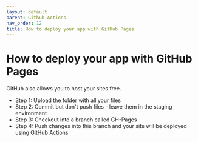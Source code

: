 ```yaml
---
layout: default
parent: Github Actions
nav_order: 12
title: How to deploy your app with GitHub Pages
---
```


#  How to deploy your app with GitHub Pages

GitHub also allows you to host your sites free.

- Step 1: Upload the folder with all your files 
- Step 2: Commit but don't push files - leave them in the staging environment
- Step 3: Checkout into a branch called GH-Pages 
- Step 4: Push changes into this branch and your site will be deployed using GitHub Actions
